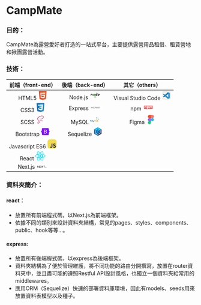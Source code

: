 # CampMate

### 目的：
CampMate為露營愛好者打造的一站式平台，主要提供露營用品租借、租賃營地和揪團露營活動。

### 技術：
| 前端（front-end） | 後端（back-end） | 其它（others） |
|:----------------:|:--------------:|:-------------:|
| HTML5 ![image](icon_img/html5.png) | Node.js ![image](icon_img/nodejs.png) | Visual Studio Code ![image](icon_img/vscode.png) |
| CSS3 ![image](icon_img/css3.png) | Express ![image](icon_img/express.png) | npm ![image](icon_img/npm.png) |
| SCSS ![image](icon_img/scss.png) | MySQL ![image](icon_img/mysql.png) | Figma ![image](icon_img/figma.png) |
| Bootstrap ![image](icon_img/bootstrap.png) | Sequelize ![image](icon_img/sequelize.png) |  |
| Javascript ES6 ![image](icon_img/javascript.png) |  |  |
| React ![image](icon_img/react.png) |  |  |
| Next.js ![image](icon_img/nextjs.png) |  |  |

### 資料夾簡介：
#### react：
  * 放置所有前端程式碼，以Next.js為前端框架。
  * 依據不同的類別來設計資料夾結構，常見的pages、styles、components、public、hook等等...。

#### express:
  * 放置所有後端程式碼，以express為後端框架。
  * 資料夾結構為了便於管理維護，將不同功能的路由分開撰寫，放置在router資料夾中，並且盡可能的遵照Restful API設計風格，也獨立一個資料夾給常用的middlewares。
  * 應用ORM（Sequelize）快速的部署資料庫環境，因此有models、seeds用來放置資料表模型以及種子。
